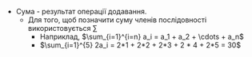 - Сума - результат операції додавання.
	- Для того, щоб позначити суму членів послідовності використовується $\sum$
		- Наприклад, $\sum_{i=1}^{i=n} a_i = a_1 + a_2 + \cdots + a_n$
		- $\sum_{i=1}^{5} 2a_i = 2*1 + 2*2 + 2*3 + 2 * 4 + 2*5 = 30$